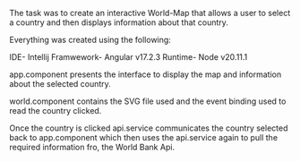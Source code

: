 The task was to create an interactive World-Map that allows a user to select a country and then displays information about that country.

Everything was created using the following:

IDE- Intellij
Framwework- Angular v17.2.3
Runtime- Node v20.11.1

app.component presents the interface to display the map and information about the selected country.

world.component contains the SVG file used and the event binding used to read the country clicked.

Once the country is clicked api.service communicates the country selected back to app.component which then uses the api.service again to pull the required information fro, the World Bank Api.
